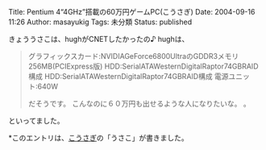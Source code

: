 Title: Pentium 4“4GHz”搭載の60万円ゲームPC(こうさぎ)
Date: 2004-09-16 11:26
Author: masayukig
Tags: 未分類
Status: published

きょううさこは、hughがCNETしたかったの♪
hughは、

> グラフィックスカード:NVIDIAGeForce6800UltraのGDDR3メモリ256MB(PCIExpress版)
> HDD:SerialATAWesternDigitalRaptor74GBRAID構成
> HDD:SerialATAWesternDigitalRaptor74GBRAID構成
> 電源ユニット:640W
>
> だそうです。
> こんなのに６０万円も出せるような人になりたいな。
> 。

といってました。

\*このエントリは、[こうさぎ](http://cousagi.yomiusa.net/)の「うさこ」が書きました。
